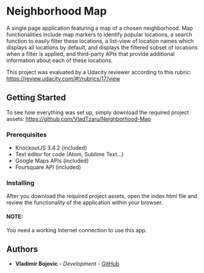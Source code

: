 # Neighborhood Map

A single page application featuring a map of a chosen neighborhood. Map functionalities include map markers to identify popular locations, a search function to easily filter these locations, a list-view of location names which displays all locations by default, and displays the filtered subset of locations when a filter is applied, and third-party APIs that provide additional information about each of these locations.

This project was evaluated by a Udacity reviewer according to this rubric: https://review.udacity.com/#!/rubrics/17/view

## Getting Started
To see how everything was set up, simply download the required project assets:
https://github.com/VladTzaru/Neighborhood-Map

### Prerequisites
- KnockoutJS 3.4.2 (included)
- Text editor for code (Atom, Sublime Text...)
- Google Maps APIs (included)
- Foursquare API (included)

### Installing
After you download the required project assets, open the index.html file and review the functionality of the application within your browser.

#### NOTE:
You need a working Internet connection to use this app.

## Authors
* **Vladimir Bojovic** - *Development* - [GitHub](https://github.com/VladTzaru)
